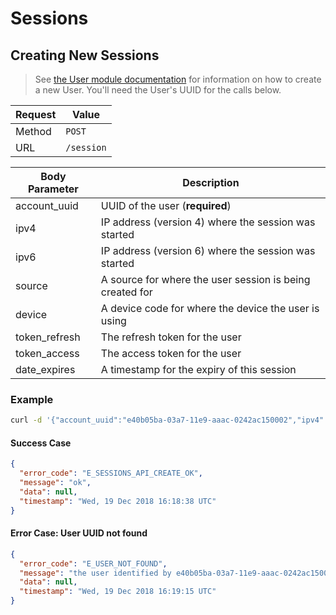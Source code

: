 # Sessions

## Creating New Sessions
> See [the User module documentation](./User.md) for information on how to create a new User. You'll need the User's UUID for the calls below.

| Request | Value |
| --- | --- |
| Method | `POST` |
| URL | `/session` |

| Body Parameter | Description |
| --- | --- |
| account_uuid | UUID of the user (**required**) |
| ipv4 | IP address (version 4) where the session was started |
| ipv6 | IP address (version 6) where the session was started |
| source | A source for where the user session is being created for |
| device | A device code for where the device the user is using |
| token_refresh | The refresh token for the user |
| token_access | The access token for the user |
| date_expires | A timestamp for the expiry of this session |

### Example
```sh
curl -d '{"account_uuid":"e40b05ba-03a7-11e9-aaac-0242ac150002","ipv4":"127.0.0.1","ipv6":"ffff:ffff:ffff:ffff:ffff:ffff:ffff:ffff","device":"mac","source":"website","token_refresh":"absdbasbdasbdbasd","token_access":"aoskdoaksdoksad_access","date_expires":"2018-12-24T10:10:00"}' -X POST 'http://localhost:54321/session'
```

#### Success Case
```json
{
  "error_code": "E_SESSIONS_API_CREATE_OK",
  "message": "ok",
  "data": null,
  "timestamp": "Wed, 19 Dec 2018 16:18:38 UTC"
}
```

#### Error Case: User UUID not found
```json
{
  "error_code": "E_USER_NOT_FOUND",
  "message": "the user identified by e40b05ba-03a7-11e9-aaac-0242ac150002 does not exist",
  "data": null,
  "timestamp": "Wed, 19 Dec 2018 16:19:15 UTC"
}
```